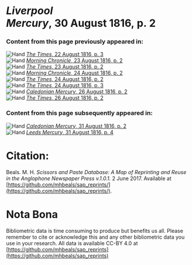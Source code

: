 # *Liverpool Mercury*, 30 August 1816, p. 2  
  
### Content from this page previously appeared in:  
![Hand](http://scissorsandpaste.net/wp-content/uploads/2017/06/smallhandpointer.png) [*The Times*, 22 August 1816, p. 3](https://mhbeals.github.io/sap_html/The-Times/The-Times-22-August-1816-p-3)  
![Hand](http://scissorsandpaste.net/wp-content/uploads/2017/06/smallhandpointer.png) [*Morning Chronicle*, 23 August 1816, p. 2](https://mhbeals.github.io/sap_html/Morning-Chronicle/Morning-Chronicle-23-August-1816-p-2)  
![Hand](http://scissorsandpaste.net/wp-content/uploads/2017/06/smallhandpointer.png) [*The Times*, 23 August 1816, p. 2](https://mhbeals.github.io/sap_html/The-Times/The-Times-23-August-1816-p-2)  
![Hand](http://scissorsandpaste.net/wp-content/uploads/2017/06/smallhandpointer.png) [*Morning Chronicle*, 24 August 1816, p. 2](https://mhbeals.github.io/sap_html/Morning-Chronicle/Morning-Chronicle-24-August-1816-p-2)  
![Hand](http://scissorsandpaste.net/wp-content/uploads/2017/06/smallhandpointer.png) [*The Times*, 24 August 1816, p. 2](https://mhbeals.github.io/sap_html/The-Times/The-Times-24-August-1816-p-2)  
![Hand](http://scissorsandpaste.net/wp-content/uploads/2017/06/smallhandpointer.png) [*The Times*, 24 August 1816, p. 3](https://mhbeals.github.io/sap_html/The-Times/The-Times-24-August-1816-p-3)  
![Hand](http://scissorsandpaste.net/wp-content/uploads/2017/06/smallhandpointer.png) [*Caledonian Mercury*, 26 August 1816, p. 2](https://mhbeals.github.io/sap_html/Caledonian-Mercury/Caledonian-Mercury-26-August-1816-p-2)  
![Hand](http://scissorsandpaste.net/wp-content/uploads/2017/06/smallhandpointer.png) [*The Times*, 26 August 1816, p. 2](https://mhbeals.github.io/sap_html/The-Times/The-Times-26-August-1816-p-2)  
  
### Content from this page subsequently appeared in:  
![Hand](http://scissorsandpaste.net/wp-content/uploads/2017/06/smallhandpointer.png) [*Caledonian Mercury*, 31 August 1816, p. 2](https://mhbeals.github.io/sap_html/Caledonian-Mercury/Caledonian-Mercury-31-August-1816-p-2)  
![Hand](http://scissorsandpaste.net/wp-content/uploads/2017/06/smallhandpointer.png) [*Leeds Mercury*, 31 August 1816, p. 4](https://mhbeals.github.io/sap_html/Leeds-Mercury/Leeds-Mercury-31-August-1816-p-4)  


# Citation: 

Beals. M. H. *Scissors and Paste Database: A Map of Reprinting and Reuse in the Anglophone Newspaper Press v.1.0.1.* 2 June 2017. Available at [https://github.com/mhbeals/sap_reprints/](https://github.com/mhbeals/sap_reprints/). 

# Nota Bona

Bibliometric data is time consuming to produce but benefits us all. Please remember to cite or acknowledge this and any other bibliometric data you use in your research. All data is available CC-BY 4.0 at [https://github.com/mhbeals/sap_reprints](https://github.com/mhbeals/sap_reprints)